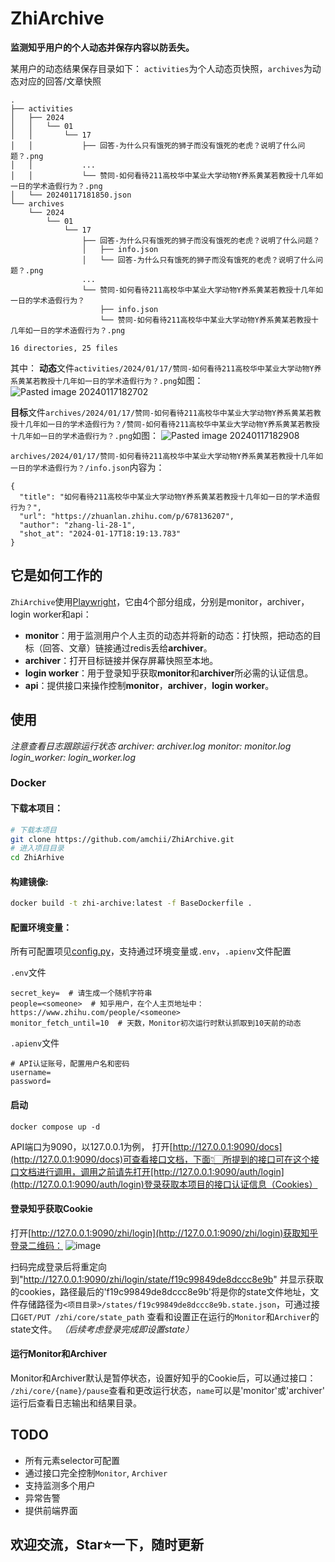 # ZhiArchive

**监测知乎用户的个人动态并保存内容以防丢失。**


某用户的动态结果保存目录如下：
`activities`为个人动态页快照，`archives`为动态对应的回答/文章快照
```
.
├── activities
│   ├── 2024
│   │   └── 01
│   │       └── 17
│   │           ├── 回答-为什么只有饿死的狮子而没有饿死的老虎？说明了什么问题？.png
│   │           ...
│   │           └── 赞同-如何看待211高校华中某业大学动物Y养系黄某若教授十几年如一日的学术造假行为？.png
│   └── 20240117181850.json
└── archives
    └── 2024
        └── 01
            └── 17
                ├── 回答-为什么只有饿死的狮子而没有饿死的老虎？说明了什么问题？
                │   ├── info.json
                │   └── 回答-为什么只有饿死的狮子而没有饿死的老虎？说明了什么问题？.png
                ...
                └── 赞同-如何看待211高校华中某业大学动物Y养系黄某若教授十几年如一日的学术造假行为？
                    ├── info.json
                    └── 赞同-如何看待211高校华中某业大学动物Y养系黄某若教授十几年如一日的学术造假行为？.png

16 directories, 25 files
```
其中：
**动态**文件`activities/2024/01/17/赞同-如何看待211高校华中某业大学动物Y养系黄某若教授十几年如一日的学术造假行为？.png`如图：
![Pasted image 20240117182702](https://github.com/amchii/attachments/assets/26922464/af79089c-ec57-4305-964d-1dbbc99716c7)



**目标**文件`archives/2024/01/17/赞同-如何看待211高校华中某业大学动物Y养系黄某若教授十几年如一日的学术造假行为？/赞同-如何看待211高校华中某业大学动物Y养系黄某若教授十几年如一日的学术造假行为？.png`如图：
![Pasted image 20240117182908](https://github.com/amchii/attachments/assets/26922464/7a62a61c-8323-419b-976e-fcb396aaaa13)


`archives/2024/01/17/赞同-如何看待211高校华中某业大学动物Y养系黄某若教授十几年如一日的学术造假行为？/info.json`内容为：

```
{
  "title": "如何看待211高校华中某业大学动物Y养系黄某若教授十几年如一日的学术造假行为？",
  "url": "https://zhuanlan.zhihu.com/p/678136207",
  "author": "zhang-li-28-1",
  "shot_at": "2024-01-17T18:19:13.783"
}
```
## 它是如何工作的

`ZhiArchive`使用[Playwright](https://github.com/microsoft/playwright)，它由4个部分组成，分别是monitor，archiver，login worker和api：

- **monitor**：用于监测用户个人主页的动态并将新的动态：打快照，把动态的目标（回答、文章）链接通过redis丢给**archiver**。
- **archiver**：打开目标链接并保存屏幕快照至本地。
- **login worker**：用于登录知乎获取**monitor**和**archiver**所必需的认证信息。
- **api**：提供接口来操作控制**monitor**，**archiver**，**login worker**。
## 使用

*注意查看日志跟踪运行状态*
*archiver: archiver.log*
*monitor: monitor.log*
*login_worker: login_worker.log*

### Docker
#### 下载本项目：
```sh
# 下载本项目
git clone https://github.com/amchii/ZhiArchive.git
# 进入项目目录
cd ZhiArhive
```
#### 构建镜像:
```sh
docker build -t zhi-archive:latest -f BaseDockerfile .
```
#### 配置环境变量：
  所有可配置项见[config.py](https://github.com/amchii/ZhiArchive/blob/dev/archive/config.py)，支持通过环境变量或`.env`，`.apienv`文件配置

`.env`文件
```
secret_key=  # 请生成一个随机字符串
people=<someone>  # 知乎用户，在个人主页地址中：https://www.zhihu.com/people/<someone>
monitor_fetch_until=10  # 天数，Monitor初次运行时默认抓取到10天前的动态
```
`.apienv`文件
```
# API认证账号，配置用户名和密码
username=
password=
```

#### 启动
```
docker compose up -d
```
API端口为9090，以127.0.0.1为例，
打开[http://127.0.0.1:9090/docs](http://127.0.0.1:9090/docs)可查看接口文档，下面👇🏻所提到的接口可在这个接口文档进行调用，调用之前请先打开[http://127.0.0.1:9090/auth/login](http://127.0.0.1:9090/auth/login)登录获取本项目的接口认证信息（Cookies）

#### 登录知乎获取Cookie
打开[http://127.0.0.1:9090/zhi/login](http://127.0.0.1:9090/zhi/login)获取知乎登录二维码：
![image](https://github.com/amchii/attachments/assets/26922464/11e0b5a6-b17f-44ae-8cc1-b89631a1358e)

扫码完成登录后将重定向到"http://127.0.0.1:9090/zhi/login/state/f19c99849de8dccc8e9b" 并显示获取的cookies，路径最后的'f19c99849de8dccc8e9b'将是你的state文件地址，文件存储路径为`<项目目录>/states/f19c99849de8dccc8e9b.state.json`，可通过接口`GET/PUT /zhi/core/state_path` 查看和设置正在运行的`Monitor`和`Archiver`的state文件。
*（后续考虑登录完成即设置state）*

#### 运行Monitor和Archiver
Monitor和Archiver默认是暂停状态，设置好知乎的Cookie后，可以通过接口：
`/zhi/core/{name}/pause`查看和更改运行状态，`name`可以是'monitor'或'archiver'
运行后查看日志输出和结果目录。


## TODO

- 所有元素selector可配置
- 通过接口完全控制`Monitor`, `Archiver`
- 支持监测多个用户
- 异常告警
- 提供前端界面


## 欢迎交流，Star⭐️一下，随时更新
